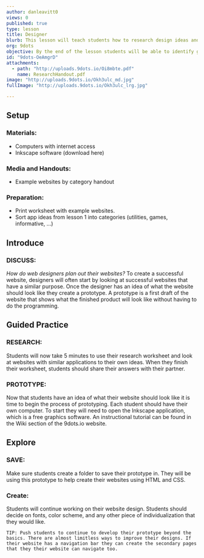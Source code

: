 ```yaml
---
author: danleavitt0
views: 0
published: true
type: lesson
title: Designer
blurb: This lesson will teach students how to research design ideas and prototype their website using Inkscape.
org: 9dots
objective: By the end of the lesson students will be able to identify good elements of website design and use Inkscape to create a website prototype
id: "9dots-OeAmgrD"
attachments: 
  - path: "http://uploads.9dots.io/Oi8mbte.pdf"
    name: ResearchHandout.pdf
image: "http://uploads.9dots.io/Okh3ulc_md.jpg"
fullImage: "http://uploads.9dots.io/Okh3ulc_lrg.jpg"

---
```


## Setup

### Materials:
- Computers with internet access
- Inkscape software (download here)

### Media and Handouts:
- Example websites by category handout

### Preparation:
- Print worksheet with example websites.
- Sort app ideas from lesson 1 into categories (utilities, games, informative, ...)

## Introduce

### DISCUSS:
_How do web designers plan out their websites?_
To create a successful website, designers will often start by looking at successful websites that have a similar purpose. Once the designer has an idea of what the website should look like they create a prototype.  A prototype is a first draft of the website that shows what the finished product will look like without having to do the programming.

## Guided Practice

### RESEARCH: 
Students will now take 5 minutes to use their research worksheet and look at websites with similar applications to their own ideas. When they finish their worksheet, students should share their answers with their partner.

### PROTOTYPE:
Now that students have an idea of what their website should look like it is time to begin the process of prototyping. Each student should have their own computer. To start they will need to open the Inkscape application, which is a free graphics software.  An instructional tutorial can be found in the Wiki section of the 9dots.io website. 

## Explore

### SAVE:
Make sure students create a folder to save their prototype in. They will be using this prototype to help create their websites using HTML and CSS.

### Create:
Students will continue working on their website design. Students should decide on fonts, color scheme, and any other piece of individualization that they would like. 

```
TIP: Push students to continue to develop their prototype beyond the basics. There are almost limitless ways to improve their designs. If their website has a navigation bar they can create the secondary pages that they their website can navigate too.
```
